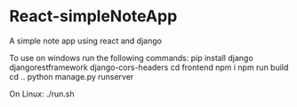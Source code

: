 # React-simpleNoteApp
A simple note app using react and django


To use on windows run the following commands:
    pip install django djangorestframework django-cors-headers
    cd frontend
    npm i
    npm run build
    cd ..
    python manage.py runserver


On Linux:
    ./run.sh
